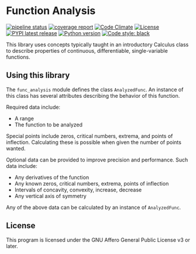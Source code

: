 # Function Analysis

[![pipeline status](https://gitlab.com/Seirdy/func-analysis/badges/master/pipeline.svg)](https://gitlab.com/Seirdy/func-analysis/commits/master)
[![coverage report](https://gitlab.com/Seirdy/func-analysis/badges/master/coverage.svg)](https://gitlab.com/Seirdy/func-analysis/commits/master)
[![Code Climate](https://codeclimate.com/github/Seirdy/func-analysis/badges/gpa.svg)](https://codeclimate.com/github/Seirdy/func-analysis)
[![License](https://img.shields.io/pypi/l/func-analysis.svg)](https://gitlab.com/Seirdy/func-analysis/blob/master/LICENSE)
[![PYPI latest release](https://img.shields.io/pypi/v/func-analysis.svg)](https://pypi.org/project/func-analysis/)
[![Python version](https://img.shields.io/pypi/pyversions/func-analysis.svg)](https://pypi.org/project/func-analysis/)
[![Code style: black](https://img.shields.io/badge/code%20style-black-000000.svg)](https://github.com/ambv/black)

This library uses concepts typically taught in an introductory Calculus class to describe properties of continuous, differentiable, single-variable functions.

## Using this library

The `func_analysis` module defines the class `AnalyzedFunc`. An instance of this class has several attributes describing the behavior of this function.

Required data include:

- A range
- The function to be analyzed

Special points include zeros, critical numbers, extrema, and points of inflection. Calculating these is possible when given the number of points wanted.

Optional data can be provided to improve precision and performance. Such data include:

- Any derivatives of the function
- Any known zeros, critical numbers, extrema, points of inflection
- Intervals of concavity, convexity, increase, decrease
- Any vertical axis of symmetry

Any of the above data can be calculated by an instance of `AnalyzedFunc`.

## License

This program is licensed under the GNU Affero General Public License v3 or later.
